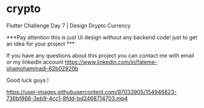 # crypto

Flutter Challenge Day 7 | Design Drypto Currency

***Pay attention this is just Ui design without any backend code! just to get an idea for your project ***

If you have any questions about this project you can contact me with email or my linkedln account https://www.linkedin.com/in/fateme-shamohammadi-62b02920b

Good luck guys !

https://user-images.githubusercontent.com/97033905/154946823-736bf866-3eb9-4cc1-8fdd-bd2468714703.mp4

